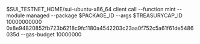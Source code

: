 $SUI_TESTNET_HOME/sui-ubuntu-x86_64 client call --function mint --module managed --package $PACKAGE_ID --args $TREASURYCAP_ID 10000000000 0x8e94820852fb723b6218c9fc1180a4542203c23aa0f752c5a61f61de5486035d --gas-budget 10000000
